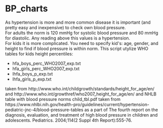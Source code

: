 # BP_charts

As hypertension is more and more common disease it is important (and pretty easy and inexpensive) to check own blood pressure.</br>
For adults the norm is 120 mmHg for systolic blood pressure and 80 mmHg for diastolic. Any reading above this values is a hypertension.</br>
For kids it is more complicated. You need to specify kid's: age, gender, and height to find if blood pressure is within norm.
This script utylize WHO tables for kids height percentiles:
<ul>
<li>hfa_boys_perc_WHO2007_exp.txt</li>
<li>hfa_girls_perc_WHO2007_exp.txt</li>
<li>lhfa_boys_p_exp.txt</li>
<li>lhfa_girls_p_exp.txt</li>
</ul>
taken from http://www.who.int/childgrowth/standards/height_for_age/en/ and http://www.who.int/growthref/who2007_height_for_age/en/
and NHLB table with blood pressure norms child_tbl.pdf taken from https://www.nhlbi.nih.gov/health-pro/guidelines/current/hypertension-pediatric-jnc-4/blood-pressure-tables as a part of The fourth report on the diagnosis, evaluation, and treatment of high blood pressure in children and adolescents. Pediatrics. 2004;114(2 Suppl 4th Report):555-76.
